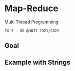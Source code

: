 # Map-Reduce
Multi Thread Programming

```
EX 3 - OS @HUJI 2021/2022
```
## Goal


## Example with Strings
